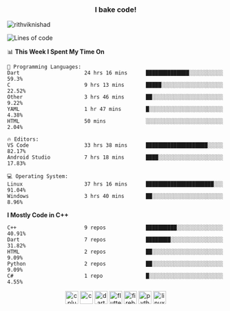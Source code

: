 <h3 align="center">I bake code!</h3>

<p align="left"> <img src="https://komarev.com/ghpvc/?username=rithviknishad" alt="rithviknishad" /> </p>

<!--START_SECTION:waka-->
![Lines of code](https://img.shields.io/badge/From%20Hello%20World%20I%27ve%20Written-692797%20lines%20of%20code-blue)

📊 **This Week I Spent My Time On** 

```text
💬 Programming Languages: 
Dart                     24 hrs 16 mins      ██████████████░░░░░░░░░░░   59.3% 
C                        9 hrs 13 mins       █████░░░░░░░░░░░░░░░░░░░░   22.52% 
Other                    3 hrs 46 mins       ██░░░░░░░░░░░░░░░░░░░░░░░   9.22% 
YAML                     1 hr 47 mins        █░░░░░░░░░░░░░░░░░░░░░░░░   4.38% 
HTML                     50 mins             ░░░░░░░░░░░░░░░░░░░░░░░░░   2.04%

🔥 Editors: 
VS Code                  33 hrs 38 mins      ████████████████████░░░░░   82.17% 
Android Studio           7 hrs 18 mins       ████░░░░░░░░░░░░░░░░░░░░░   17.83%

💻 Operating System: 
Linux                    37 hrs 16 mins      ██████████████████████░░░   91.04% 
Windows                  3 hrs 40 mins       ██░░░░░░░░░░░░░░░░░░░░░░░   8.96%

```

**I Mostly Code in C++** 

```text
C++                      9 repos             ██████████░░░░░░░░░░░░░░░   40.91% 
Dart                     7 repos             ████████░░░░░░░░░░░░░░░░░   31.82% 
HTML                     2 repos             ██░░░░░░░░░░░░░░░░░░░░░░░   9.09% 
Python                   2 repos             ██░░░░░░░░░░░░░░░░░░░░░░░   9.09% 
C#                       1 repo              █░░░░░░░░░░░░░░░░░░░░░░░░   4.55%

```



<!--END_SECTION:waka-->

<p align="center">
  <img src="https://devicons.github.io/devicon/devicon.git/icons/cplusplus/cplusplus-original.svg" alt="cplusplus" width="30" height="30"/>
  <img src="https://devicons.github.io/devicon/devicon.git/icons/c/c-original.svg" alt="c" width="30" height="30"/>
  <img src="https://www.vectorlogo.zone/logos/dartlang/dartlang-icon.svg" alt="dart" width="30" height="30"/>
  <img src="https://www.vectorlogo.zone/logos/flutterio/flutterio-icon.svg" alt="flutter" width="30" height="30"/> 
  <img src="https://www.vectorlogo.zone/logos/firebase/firebase-icon.svg" alt="firebase" width="30" height="30"/> 
  <img src="https://devicons.github.io/devicon/devicon.git/icons/python/python-original.svg" alt="python" width="30" height="30"/> 
  <img src="https://devicons.github.io/devicon/devicon.git/icons/linux/linux-original.svg" alt="linux" width="30" height="30"/> 
</p>
